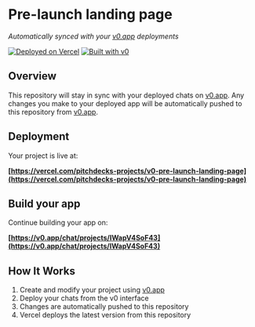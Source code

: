 # Pre-launch landing page

*Automatically synced with your [v0.app](https://v0.app) deployments*

[![Deployed on Vercel](https://img.shields.io/badge/Deployed%20on-Vercel-black?style=for-the-badge&logo=vercel)](https://vercel.com/pitchdecks-projects/v0-pre-launch-landing-page)
[![Built with v0](https://img.shields.io/badge/Built%20with-v0.app-black?style=for-the-badge)](https://v0.app/chat/projects/IWapV4SoF43)

## Overview

This repository will stay in sync with your deployed chats on [v0.app](https://v0.app).
Any changes you make to your deployed app will be automatically pushed to this repository from [v0.app](https://v0.app).

## Deployment

Your project is live at:

**[https://vercel.com/pitchdecks-projects/v0-pre-launch-landing-page](https://vercel.com/pitchdecks-projects/v0-pre-launch-landing-page)**

## Build your app

Continue building your app on:

**[https://v0.app/chat/projects/IWapV4SoF43](https://v0.app/chat/projects/IWapV4SoF43)**

## How It Works

1. Create and modify your project using [v0.app](https://v0.app)
2. Deploy your chats from the v0 interface
3. Changes are automatically pushed to this repository
4. Vercel deploys the latest version from this repository
